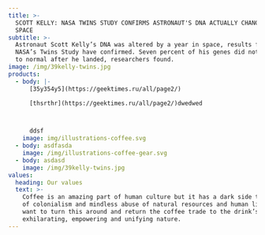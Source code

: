 ```yaml
---
title: >-
  SCOTT KELLY: NASA TWINS STUDY CONFIRMS ASTRONAUT'S DNA ACTUALLY CHANGED IN
  SPACE
subtitle: >-
  Astronaut Scott Kelly’s DNA was altered by a year in space, results from
  NASA’s Twins Study have confirmed. Seven percent of his genes did not return
  to normal after he landed, researchers found.
image: /img/39kelly-twins.jpg
products:
  - body: |-
      [35y354y5](https://geektimes.ru/all/page2/)

      [thsrthr](https://geektimes.ru/all/page2/)dwedwed



      ddsf
    image: img/illustrations-coffee.svg
  - body: asdfasda
    image: /img/illustrations-coffee-gear.svg
  - body: asdasd
    image: /img/39kelly-twins.jpg
values:
  heading: Our values
  text: >-
    Coffee is an amazing part of human culture but it has a dark side too – one
    of colonialism and mindless abuse of natural resources and human lives. We
    want to turn this around and return the coffee trade to the drink’s
    exhilarating, empowering and unifying nature.
---
```


